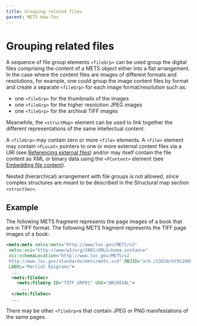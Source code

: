 ```yaml
---
title: Grouping related files
parent: METS How-Tos
---
```

# Grouping related files

A sequence of file group elements `<fileGrp>` can be used group the digital files comprising the content of a METS object either into a flat arrangement. In the case where the content files are images of different formats and resolutions, for example, one could group the image content files by format and create a separate `<fileGrp>` for each image format/resolution such as:

-   one `<fileGrp>` for the thumbnails of the images
-   one `<fileGrp>` for the higher resolution JPEG images
-   one `<fileGrp>` for the archival TIFF images

Meanwhile, the `<structMap>` element can be used to link together the different representations of the same intellectual content.

A `<fileGrp>` may contain zero or more `<file>` elements. A `<file>` element may contain `<FLocat>` pointers to one or more external content files via a URI (see [Referencing external files](FLocat.md)) and/or may itself contain the file content as XML or binary data using the `<FContent>` element (see [Embedding file content](FContent.md)).

Nested (hierarchical) arrangement with file groups is not allowed, since complex structures are meant to be described in the Structural map section `<structSec>`.

## Example

The following METS fragment represents the page images of a book that are in TIFF format. The following METS fragment represents the TIFF page images of a book:

```xml
<mets:mets xmlns:mets="http://www/loc.gov/METS/v2"
 xmlns:xsi="http://www/w3/org/2001/XMLSchema-instance"
 xsi:schemaLocation="http://www.loc.gov/METS/v2
 http://www.loc.gov/standards/mets/mets.xsd" OBJID="ark:/13010/kt9s2009hz"
 LABEL="Martial Epigrams">
  ...
  <mets:fileSec>
    <mets:fileGrp ID="TIFF_GRP01" USE="ARCHIVAL">
      ...
  </mets:fileSec>
  ...
```

There may be other `<fileGrp>`s that contain JPEG or PNG manifestations of the same pages.
